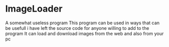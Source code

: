 # ImageLoader
A somewhat useless program
This program can be used in ways that can be usefull
i have left the source code for anyone willing to add to the program
It can load and download images from the web and also from your pc


